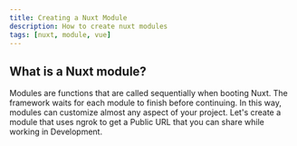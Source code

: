 ```yaml
---
title: Creating a Nuxt Module
description: How to create nuxt modules
tags: [nuxt, module, vue]
---
```


## What is a Nuxt module?

Modules are functions that are called sequentially when booting Nuxt. The framework waits for each module to finish before continuing. In this way, modules can customize almost any aspect of your project. Let's create a module that uses ngrok to get a Public URL that you can share while working in Development.
